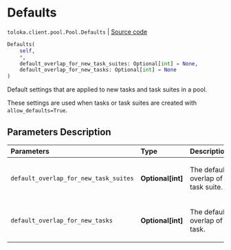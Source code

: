 # Defaults
`toloka.client.pool.Pool.Defaults` | [Source code](https://github.com/Toloka/toloka-kit/blob/v1.2.1/src/client/pool/__init__.py#L150)

```python
Defaults(
    self,
    *,
    default_overlap_for_new_task_suites: Optional[int] = None,
    default_overlap_for_new_tasks: Optional[int] = None
)
```

Default settings that are applied to new tasks and task suites in a pool.


These settings are used when tasks or task suites are created with `allow_defaults=True`.

## Parameters Description

| Parameters | Type | Description |
| :----------| :----| :-----------|
`default_overlap_for_new_task_suites`|**Optional\[int\]**|<p>The default overlap of a task suite.</p>
`default_overlap_for_new_tasks`|**Optional\[int\]**|<p>The default overlap of a task.</p>
